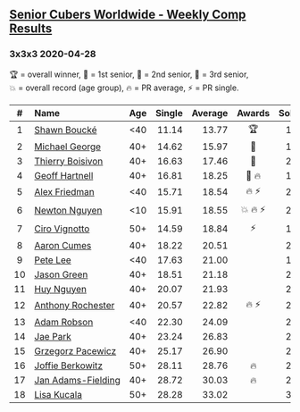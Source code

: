 <style>table {white-space: nowrap;}</style>

## [Senior Cubers Worldwide - Weekly Comp Results](/scw-comp/results/)
### 3x3x3 2020-04-28

<span style="white-space: nowrap;">🏆 = overall winner</span>, <span style="white-space: nowrap;">🥇 = 1st senior</span>, <span style="white-space: nowrap;">🥈 = 2nd senior</span>, <span style="white-space: nowrap;">🥉 = 3rd senior</span>, <span style="white-space: nowrap;">💥 = overall record (age group)</span>, <span style="white-space: nowrap;">🔥 = PR average</span>, <span style="white-space: nowrap;">⚡ = PR single</span>.

| # | Name | Age | Single | Average | Awards | Solve 1 | Solve 2 | Solve 3 | Solve 4 | Solve 5 | Video |
| :--: | :-- | :--: | --: | --: | :--: | --: | --: | --: | --: | --: | :-- |
| 1 | [Shawn Boucké](../../persons/shawn_boucke/333.md) | <40 | 11.14 | 13.77 | 🏆 | 15.44 | 13.77 | 17.58 | 11.14 | 12.10 | [Link](https://www.facebook.com/events/535188653858103?view=permalink&id=535472060496429) |
| 2 | [Michael George](../../persons/michael_george/333.md) | 40+ | 14.62 | 15.97 | 🥇 | 14.62 | 16.99 | 16.20 | 26.34 | 14.72 | [Link](https://www.facebook.com/events/535188653858103?view=permalink&id=535317900511845) |
| 3 | [Thierry Boisivon](../../persons/thierry_boisivon/333.md) | 40+ | 16.63 | 17.46 | 🥈 | 22.05 | 17.53 | 17.18 | 17.68 | 16.63 | [Link](https://www.facebook.com/events/535188653858103?view=permalink&id=536876093689359) |
| 4 | [Geoff Hartnell](../../persons/geoff_hartnell/333.md) | 40+ | 16.81 | 18.25 | 🥉 🔥 | 17.48 | 16.81 | 17.95 | 24.42 | 19.31 | [Link](https://www.facebook.com/events/535188653858103?view=permalink&id=538266426883659) |
| 5 | [Alex Friedman](../../persons/alex_friedman/333.md) | <40 | 15.71 | 18.54 | 🔥 ⚡ | 20.14 | 21.87 | 17.98 | 17.50 | 15.71 | [Link](https://www.facebook.com/events/535188653858103?view=permalink&id=538721276838174) |
| 6 | [Newton Nguyen](../../persons/newton_nguyen/333.md) | <10 | 15.91 | 18.55 | 💥 🔥 ⚡ | 20.38 | 15.91 | 16.58 | 26.53 | 18.69 | [Link](https://www.facebook.com/events/535188653858103?view=permalink&id=535620563814912) |
| 7 | [Ciro Vignotto](../../persons/ciro_vignotto/333.md) | 50+ | 14.59 | 18.84 | ⚡ | 14.59 | 19.47 | 18.31 | 18.83 | 19.39 | [Link](https://www.facebook.com/events/535188653858103?view=permalink&id=535791267131175) |
| 8 | [Aaron Cumes](../../persons/aaron_cumes/333.md) | 40+ | 18.22 | 20.51 |  | 22.37 | 19.22 | 33.72 | 18.22 | 19.93 | [Link](https://www.facebook.com/events/535188653858103?view=permalink&id=535748163802152) |
| 9 | [Pete Lee](../../persons/pete_lee/333.md) | <40 | 17.63 | 21.00 |  | 17.63 | 23.70 | 19.72 | 23.97 | 19.59 | [Link](https://www.facebook.com/events/535188653858103?view=permalink&id=537623786947923) |
| 10 | [Jason Green](../../persons/jason_green/333.md) | 40+ | 18.51 | 21.18 |  | 23.55 | 24.71 | 18.63 | 21.37 | 18.51 | [Link](https://www.facebook.com/jasongreenbowler/videos/10163336818435425) |
| 11 | [Huy Nguyen](../../persons/huy_nguyen/333.md) | 40+ | 20.07 | 21.93 |  | 22.10 | 20.07 | 23.98 | 21.60 | 22.09 | [Link](https://www.facebook.com/events/535188653858103?view=permalink&id=535620563814912) |
| 12 | [Anthony Rochester](../../persons/anthony_rochester/333.md) | 40+ | 20.57 | 22.82 | 🔥 ⚡ | 24.50 | 22.76 | 25.14 | 21.19 | 20.57 | [Link](https://www.facebook.com/events/535188653858103?view=permalink&id=535216167188685) |
| 13 | [Adam Robson](../../persons/adam_robson/333.md) | <40 | 22.30 | 24.09 |  | 22.30 | 24.32 | 25.29 | 35.30 | 22.65 | [Link](https://www.facebook.com/events/535188653858103?view=permalink&id=536943720349263) |
| 14 | [Jae Park](../../persons/jae_park/333.md) | 40+ | 23.24 | 26.83 |  | 28.45 | 25.24 | 39.68 | 26.79 | 23.24 | [Link](https://www.facebook.com/events/535188653858103?view=permalink&id=538386903538278) |
| 15 | [Grzegorz Pacewicz](../../persons/grzegorz_pacewicz/333.md) | 40+ | 25.17 | 26.90 |  | 26.90 | 25.53 | 28.27 | 25.17 | 34.35 | [Link](https://www.facebook.com/events/535188653858103?view=permalink&id=537945880249047) |
| 16 | [Joffie Berkowitz](../../persons/joffie_berkowitz/333.md) | 50+ | 28.11 | 28.76 | 🔥 | 28.68 | 29.42 | 28.11 | 29.91 | 28.18 | [Link](https://www.facebook.com/events/535188653858103?view=permalink&id=538649213512047) |
| 17 | [Jan Adams-Fielding](../../persons/jan_adams_fielding/333.md) | 40+ | 28.72 | 30.03 | 🔥 | 29.13 | 30.62 | 28.72 | 30.34 | 34.12 | [Link](https://www.facebook.com/events/535188653858103?view=permalink&id=538779506832351) |
| 18 | [Lisa Kucala](../../persons/lisa_kucala/333.md) | 50+ | 28.28 | 33.02 |  | 33.63 | 33.80 | 34.39 | 28.28 | 31.62 | [Link](https://www.facebook.com/events/535188653858103?view=permalink&id=536102793766689) |

<!-- Global site tag (gtag.js) - Google Analytics -->
<script async src="https://www.googletagmanager.com/gtag/js?id=UA-86348435-3"></script>
<script>window.dataLayer = window.dataLayer || []; function gtag() {dataLayer.push(arguments);} gtag('js', new Date()); gtag('config', 'UA-86348435-3');</script>
